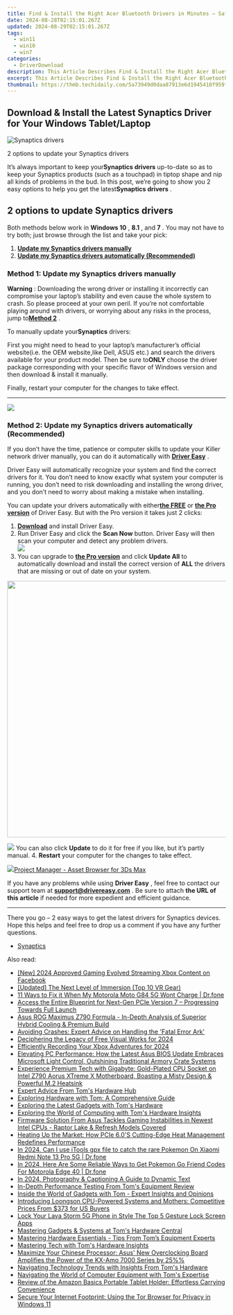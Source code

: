 ```yaml
---
title: Find & Install the Right Acer Bluetooth Drivers in Minutes – Safe Download Options
date: 2024-08-28T02:15:01.267Z
updated: 2024-08-29T02:15:01.267Z
tags:
  - win11
  - win10
  - win7
categories:
  - DriverDownload
description: This Article Describes Find & Install the Right Acer Bluetooth Drivers in Minutes – Safe Download Options
excerpt: This Article Describes Find & Install the Right Acer Bluetooth Drivers in Minutes – Safe Download Options
thumbnail: https://thmb.techidaily.com/5a73949d0daa87913e6d1945410f959f7280334c927e2831d11c0ea0a5297262.jpg
---
```


## Download & Install the Latest Synaptics Driver for Your Windows Tablet/Laptop

![Synaptics drivers ](https://images.drivereasy.com/wp-content/uploads/2018/12/img_5c048f1b435b6.jpg)

 2 options to update your Synaptics drivers

 It’s always important to keep your**Synaptics drivers** up-to-date so as to keep your Synaptics products (such as a touchpad) in tiptop shape and nip all kinds of problems in the bud. In this post, we’re going to show you 2 easy options to help you get the latest**Synaptics drivers** .

## 2 options to update Synaptics drivers

 Both methods below work in **Windows 10** , **8.1** , and **7** . You may not have to try both; just browse through the list and take your pick:

1. [**Update my Synaptics drivers manually**](https://tools.techidaily.com/drivereasy/download/)
2. [**Update my Synaptics drivers automatically (Recommended)**](https://tools.techidaily.com/drivereasy/download/)

### **Method 1: Update my Synaptics drivers manually**

**Warning** : Downloading the wrong driver or installing it incorrectly can compromise your laptop’s stability and even cause the whole system to crash. So please proceed at your own peril. If you’re not comfortable playing around with drivers, or worrying about any risks in the process, jump to[**Method 2**](https://tools.techidaily.com/drivereasy/download/) .

 To manually update your**Synaptics** drivers:

 First you might need to head to your laptop’s manufacturer’s official website(i.e. the OEM website,like Dell, ASUS etc.) and search the drivers available for your product model. Then  be sure to**ONLY** choose the driver package corresponding with your specific flavor of Windows version and then download & install it manually.

 Finally, restart your computer for the changes to take effect.  

---

<!-- affiliate ads begin -->
<a href="https://shop.mondly.com/affiliate.php?ACCOUNT=ATISTUDI&AFFILIATE=108875&PATH=https%3A%2F%2Fwww.mondly.com%3FAFFILIATE%3D108875%26RESOURCE%3D%2BGeneral%2B970x90%2B"><img src="https://secure.avangate.com/images/merchant/69c418c33ec2e1a4267fa9bb77fa1428/general-970x90.gif" border="0"></a>
<!-- affiliate ads end -->
### **Method 2: Update my Synaptics drivers automatically (Recommended)**

 If you don’t have the time, patience or computer skills to update your Killer network  driver manually, you can do it automatically with **[Driver Easy](https://tools.techidaily.com/drivereasy/download/)**  .

 Driver Easy will automatically recognize your system and find the correct drivers for it. You don’t need to know exactly what system your computer is running, you don’t need to risk downloading and installing the wrong driver, and you don’t need to worry about making a mistake when installing.

 You can update your drivers automatically with either[**the FREE**](https://tools.techidaily.com/drivereasy/download/) or **[the Pro version](https://tools.techidaily.com/drivereasy/download/)**  of Driver Easy. But with the Pro version it takes just 2 clicks:

1. [**Download**](https://tools.techidaily.com/drivereasy/download/)  and install Driver Easy.
2. Run Driver Easy and click the **Scan Now** button. Driver Easy will then scan your computer and detect any problem drivers.  
![](https://images.drivereasy.com/wp-content/uploads/2018/07/img_5b5aefd675a7c.jpg)
3. You can upgrade to **[the Pro version](https://tools.techidaily.com/drivereasy/download/)**  and click **Update All** to automatically download and install the correct version of **ALL**  the drivers that are missing or out of date on your system.  
<!-- affiliate ads begin -->
<a href="https://mushroom-supplies.sjv.io/c/5597632/1692242/18134" target="_top" id="1692242"><img src="//a.impactradius-go.com/display-ad/18134-1692242" border="0" alt="" width="834" height="592"/></a><img height="0" width="0" src="https://imp.pxf.io/i/5597632/1692242/18134" style="position:absolute;visibility:hidden;" border="0" />
<!-- affiliate ads end -->
![](https://images.drivereasy.com/wp-content/uploads/2018/10/img_5bb5bf49744f0.jpg) You can also click **Update** to do it for free if you like, but it’s partly manual.
4. **Restart**   your computer for the changes to take effect.
<!-- affiliate ads begin -->
<a href="https://secure.2checkout.com/order/checkout.php?PRODS=4709458&QTY=1&AFFILIATE=108875&CART=1"><img src="https://3d-kstudio.com/wp-content/uploads/2019/10/Project-Manager-version-3-1600x900-768x419.jpg" border="0">Project Manager - Asset Browser for 3Ds Max</a>
<!-- affiliate ads end -->

 If you have any problems while using **Driver Easy** , feel free to contact our support team at **<support@drivereasy.com>** . Be sure to attach **the URL of this article** if needed for more expedient and efficient guidance.

---

 There you go – 2 easy ways to get the latest drivers for Synaptics devices. Hope this helps and feel free to drop us a comment if you have any further questions.

* [Synaptics](https://tools.techidaily.com/drivereasy/download/)

<ins class="adsbygoogle"
     style="display:block"
     data-ad-format="autorelaxed"
     data-ad-client="ca-pub-7571918770474297"
     data-ad-slot="1223367746"></ins>



<ins class="adsbygoogle"
     style="display:block"
     data-ad-client="ca-pub-7571918770474297"
     data-ad-slot="8358498916"
     data-ad-format="auto"
     data-full-width-responsive="true"></ins>

<span class="atpl-alsoreadstyle">Also read:</span>
<div><ul>
<li><a href="https://facebook-video-files.techidaily.com/new-2024-approved-gaming-evolved-streaming-xbox-content-on-facebook/"><u>[New] 2024 Approved  Gaming Evolved  Streaming Xbox Content on Facebook</u></a></li>
<li><a href="https://some-guidance.techidaily.com/updated-the-next-level-of-immersion-top-10-vr-gear/"><u>[Updated] The Next Level of Immersion (Top 10 VR Gear)</u></a></li>
<li><a href="https://howto.techidaily.com/11-ways-to-fix-it-when-my-motorola-moto-g84-5g-wont-charge-drfone-by-drfone-fix-android-problems-fix-android-problems/"><u>11 Ways to Fix it When My Motorola Moto G84 5G Wont Charge | Dr.fone</u></a></li>
<li><a href="https://hardware-updates.techidaily.com/access-the-entire-blueprint-for-next-gen-pcie-version-7-progressing-towards-full-launch/"><u>Access the Entire Blueprint for Next-Gen PCIe Version 7 – Progressing Towards Full Launch</u></a></li>
<li><a href="https://hardware-updates.techidaily.com/asus-rog-maximus-z790-formula-in-depth-analysis-of-superior-hybrid-cooling-and-premium-build/"><u>Asus ROG Maximus Z790 Formula - In-Depth Analysis of Superior Hybrid Cooling & Premium Build</u></a></li>
<li><a href="https://win-able.techidaily.com/avoiding-crashes-expert-advice-on-handling-the-fatal-error-ark/"><u>Avoiding Crashes: Expert Advice on Handling the 'Fatal Error Ark'</u></a></li>
<li><a href="https://article-tips.techidaily.com/deciphering-the-legacy-of-free-visual-works-for-2024/"><u>Deciphering the Legacy of Free Visual Works for 2024</u></a></li>
<li><a href="https://desktop-recording.techidaily.com/efficiently-recording-your-xbox-adventures-for-2024/"><u>Efficiently Recording Your Xbox Adventures for 2024</u></a></li>
<li><a href="https://hardware-updates.techidaily.com/elevating-pc-performance-how-the-latest-asus-bios-update-embraces-microsoft-light-control-outshining-traditional-armory-crate-systems/"><u>Elevating PC Performance: How the Latest Asus BIOS Update Embraces Microsoft Light Control, Outshining Traditional Armory Crate Systems</u></a></li>
<li><a href="https://hardware-updates.techidaily.com/experience-premium-tech-with-gigabyte-gold-plated-cpu-socket-on-intel-z790-aorus-xtreme-x-motherboard-boasting-a-misty-design-and-powerful-m2-heatsink/"><u>Experience Premium Tech with Gigabyte: Gold-Plated CPU Socket on Intel Z790 Aorus XTreme X Motherboard, Boasting a Misty Design & Powerful M.2 Heatsink</u></a></li>
<li><a href="https://hardware-updates.techidaily.com/expert-advice-from-toms-hardware-hub/"><u>Expert Advice From Tom's Hardware Hub</u></a></li>
<li><a href="https://hardware-updates.techidaily.com/exploring-hardware-with-tom-a-comprehensive-guide/"><u>Exploring Hardware with Tom: A Comprehensive Guide</u></a></li>
<li><a href="https://hardware-updates.techidaily.com/exploring-the-latest-gadgets-with-toms-hardware/"><u>Exploring the Latest Gadgets with Tom's Hardware</u></a></li>
<li><a href="https://hardware-updates.techidaily.com/exploring-the-world-of-computing-with-toms-hardware-insights/"><u>Exploring the World of Computing with Tom's Hardware Insights</u></a></li>
<li><a href="https://hardware-updates.techidaily.com/firmware-solution-from-asus-tackles-gaming-instabilities-in-newest-intel-cpus-raptor-lake-and-refresh-models-covered/"><u>Firmware Solution From Asus Tackles Gaming Instabilities in Newest Intel CPUs - Raptor Lake & Refresh Models Covered</u></a></li>
<li><a href="https://hardware-updates.techidaily.com/heating-up-the-market-how-pcie-60s-cutting-edge-heat-management-redefines-performance/"><u>Heating Up the Market: How PCIe 6.0'S Cutting-Edge Heat Management Redefines Performance</u></a></li>
<li><a href="https://android-pokemon-go.techidaily.com/in-2024-can-i-use-itools-gpx-file-to-catch-the-rare-pokemon-on-xiaomi-redmi-note-13-pro-5g-drfone-by-drfone-virtual-android/"><u>In 2024, Can I use iTools gpx file to catch the rare Pokemon On Xiaomi Redmi Note 13 Pro 5G | Dr.fone</u></a></li>
<li><a href="https://android-pokemon-go.techidaily.com/in-2024-here-are-some-reliable-ways-to-get-pokemon-go-friend-codes-for-motorola-edge-40-drfone-by-drfone-virtual-android/"><u>In 2024, Here Are Some Reliable Ways to Get Pokemon Go Friend Codes For Motorola Edge 40 | Dr.fone</u></a></li>
<li><a href="https://extra-support.techidaily.com/in-2024-photography-and-captioning-a-guide-to-dynamic-text/"><u>In 2024, Photography & Captioning  A Guide to Dynamic Text</u></a></li>
<li><a href="https://hardware-updates.techidaily.com/in-depth-performance-testing-from-toms-equipment-review/"><u>In-Depth Performance Testing From Tom's Equipment Review</u></a></li>
<li><a href="https://hardware-updates.techidaily.com/inside-the-world-of-gadgets-with-tom-expert-insights-and-opinions/"><u>Inside the World of Gadgets with Tom - Expert Insights and Opinions</u></a></li>
<li><a href="https://hardware-updates.techidaily.com/introducing-loongson-cpu-powered-systems-and-mothers-competitive-prices-from-373-for-us-buyers/"><u>Introducing Loongson CPU-Powered Systems and Mothers: Competitive Prices From $373 for US Buyers</u></a></li>
<li><a href="https://android-unlock.techidaily.com/lock-your-lava-storm-5g-phone-in-style-the-top-5-gesture-lock-screen-apps-by-drfone-android/"><u>Lock Your Lava Storm 5G Phone in Style The Top 5 Gesture Lock Screen Apps</u></a></li>
<li><a href="https://hardware-updates.techidaily.com/mastering-gadgets-and-systems-at-toms-hardware-central/"><u>Mastering Gadgets & Systems at Tom's Hardware Central</u></a></li>
<li><a href="https://hardware-updates.techidaily.com/mastering-hardware-essentials-tips-from-toms-equipment-experts/"><u>Mastering Hardware Essentials - Tips From Tom’s Equipment Experts</u></a></li>
<li><a href="https://hardware-updates.techidaily.com/mastering-tech-with-toms-hardware-insights/"><u>Mastering Tech with Tom's Hardware Insights</u></a></li>
<li><a href="https://hardware-updates.techidaily.com/maximize-your-chinese-processor-asus-new-overclocking-board-amplifies-the-power-of-the-kx-amo-7000-series-by-25/"><u>Maximize Your Chinese Processor: Asus' New Overclocking Board Amplifies the Power of the KX-Amo 7000 Series by 25%%</u></a></li>
<li><a href="https://hardware-updates.techidaily.com/navigating-technology-trends-with-insights-from-toms-hardware/"><u>Navigating Technology Trends with Insights From Tom's Hardware</u></a></li>
<li><a href="https://hardware-updates.techidaily.com/navigating-the-world-of-computer-equipment-with-toms-expertise/"><u>Navigating the World of Computer Equipment with Tom's Expertise</u></a></li>
<li><a href="https://buynow-reviews.techidaily.com/review-of-the-amazon-basics-portable-tablet-holder-effortless-carrying-convenience/"><u>Review of the Amazon Basics Portable Tablet Holder: Effortless Carrying Convenience</u></a></li>
<li><a href="https://technical-tips.techidaily.com/secure-your-internet-footprint-using-the-tor-browser-for-privacy-in-windows-11/"><u>Secure Your Internet Footprint: Using the Tor Browser for Privacy in Windows 11</u></a></li>
</ul></div>
